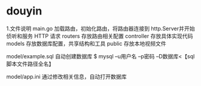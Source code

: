 # douyin

1.文件说明
main.go                     加载路由，初始化路由，将路由器连接到 http.Server并开始侦听和服务 HTTP 请求
routers                     存放路由相关配置
controller                  存放具体实现代码
models                      存放数据库配置，共享结构和工具
public                      存放本地视频文件

model/example.sql           自动创建数据库
$ mysql –u用户名 –p密码 –D数据库<【sql脚本文件路径全名】

model/app.ini               通过修改相关信息，自动打开数据库
